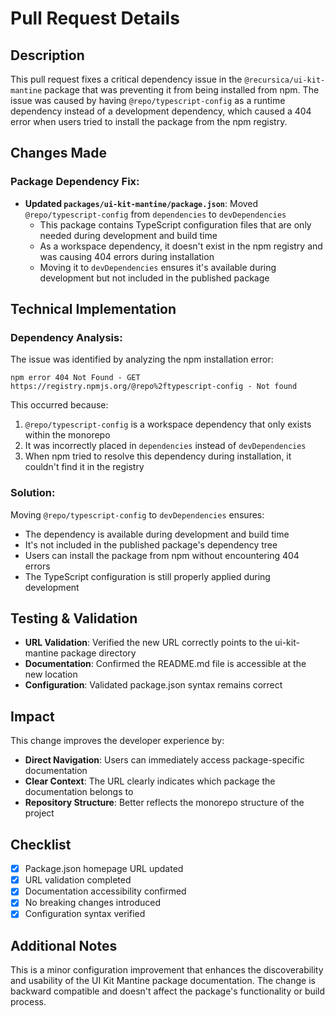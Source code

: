 # Pull Request Details

## Description

This pull request fixes a critical dependency issue in the `@recursica/ui-kit-mantine` package that was preventing it from being installed from npm. The issue was caused by having `@repo/typescript-config` as a runtime dependency instead of a development dependency, which caused a 404 error when users tried to install the package from the npm registry.

## Changes Made

### Package Dependency Fix:

- **Updated `packages/ui-kit-mantine/package.json`**: Moved `@repo/typescript-config` from `dependencies` to `devDependencies`
  - This package contains TypeScript configuration files that are only needed during development and build time
  - As a workspace dependency, it doesn't exist in the npm registry and was causing 404 errors during installation
  - Moving it to `devDependencies` ensures it's available during development but not included in the published package

## Technical Implementation

### Dependency Analysis:

The issue was identified by analyzing the npm installation error:

```
npm error 404 Not Found - GET https://registry.npmjs.org/@repo%2ftypescript-config - Not found
```

This occurred because:

1. `@repo/typescript-config` is a workspace dependency that only exists within the monorepo
2. It was incorrectly placed in `dependencies` instead of `devDependencies`
3. When npm tried to resolve this dependency during installation, it couldn't find it in the registry

### Solution:

Moving `@repo/typescript-config` to `devDependencies` ensures:

- The dependency is available during development and build time
- It's not included in the published package's dependency tree
- Users can install the package from npm without encountering 404 errors
- The TypeScript configuration is still properly applied during development

## Testing & Validation

- **URL Validation**: Verified the new URL correctly points to the ui-kit-mantine package directory
- **Documentation**: Confirmed the README.md file is accessible at the new location
- **Configuration**: Validated package.json syntax remains correct

## Impact

This change improves the developer experience by:

- **Direct Navigation**: Users can immediately access package-specific documentation
- **Clear Context**: The URL clearly indicates which package the documentation belongs to
- **Repository Structure**: Better reflects the monorepo structure of the project

## Checklist

- [x] Package.json homepage URL updated
- [x] URL validation completed
- [x] Documentation accessibility confirmed
- [x] No breaking changes introduced
- [x] Configuration syntax verified

## Additional Notes

This is a minor configuration improvement that enhances the discoverability and usability of the UI Kit Mantine package documentation. The change is backward compatible and doesn't affect the package's functionality or build process.

